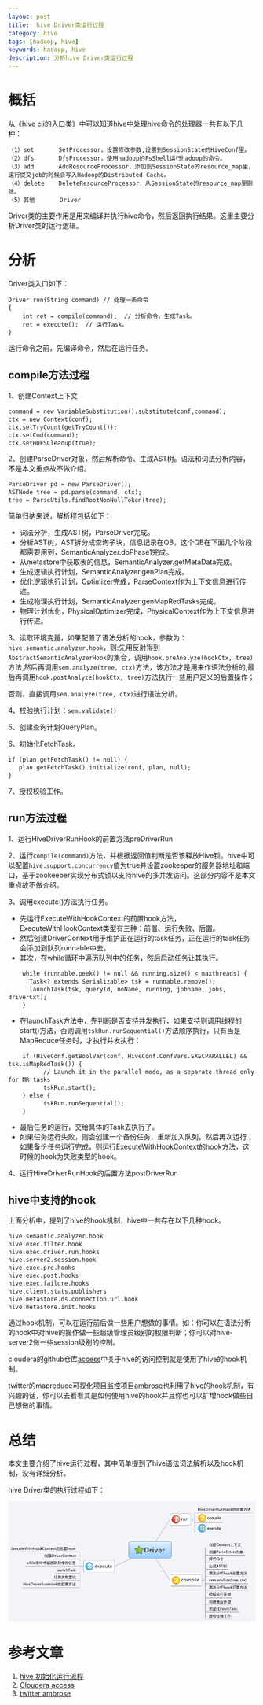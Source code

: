```yaml
---
layout: post
title:  hive Driver类运行过程
category: hive
tags: [hadoop, hive]
keywords: hadoop, hive
description: 分析hive Driver类运行过程
---
```


# 概括

从《[hive cli的入口类](hive/2013/08/21/hive-CliDriver/)》中可以知道hive中处理hive命令的处理器一共有以下几种：

	（1）set       SetProcessor，设置修改参数,设置到SessionState的HiveConf里。 
	（2）dfs       DfsProcessor，使用hadoop的FsShell运行hadoop的命令。 
	（3）add       AddResourceProcessor，添加到SessionState的resource_map里，运行提交job的时候会写入Hadoop的Distributed Cache。 
	（4）delete    DeleteResourceProcessor，从SessionState的resource_map里删除。 
	（5）其他       Driver 

Driver类的主要作用是用来编译并执行hive命令，然后返回执行结果。这里主要分析Driver类的运行逻辑。

<!-- more -->

# 分析

Driver类入口如下：

	Driver.run(String command) // 处理一条命令 
	{ 
	    int ret = compile(command);  // 分析命令，生成Task。 
	    ret = execute();  // 运行Task。 
	} 

运行命令之前，先编译命令，然后在运行任务。

## compile方法过程

1、创建Context上下文

	command = new VariableSubstitution().substitute(conf,command);
	ctx = new Context(conf);
	ctx.setTryCount(getTryCount());
	ctx.setCmd(command);
	ctx.setHDFSCleanup(true);

2、创建ParseDriver对象，然后解析命令、生成AST树。语法和词法分析内容，不是本文重点故不做介绍。

	ParseDriver pd = new ParseDriver();
	ASTNode tree = pd.parse(command, ctx);
	tree = ParseUtils.findRootNonNullToken(tree);

简单归纳来说，解析程包括如下：

- 词法分析，生成AST树，ParseDriver完成。 
- 分析AST树，AST拆分成查询子块，信息记录在QB，这个QB在下面几个阶段都需要用到，SemanticAnalyzer.doPhase1完成。 
- 从metastore中获取表的信息，SemanticAnalyzer.getMetaData完成。 
- 生成逻辑执行计划，SemanticAnalyzer.genPlan完成。 
- 优化逻辑执行计划，Optimizer完成，ParseContext作为上下文信息进行传递。 
- 生成物理执行计划，SemanticAnalyzer.genMapRedTasks完成。 
- 物理计划优化，PhysicalOptimizer完成，PhysicalContext作为上下文信息进行传递。

3、读取环境变量，如果配置了语法分析的hook，参数为：`hive.semantic.analyzer.hook`，则:先用反射得到`AbstractSemanticAnalyzerHook`的集合，调用`hook.preAnalyze(hookCtx, tree)`方法,然后再调用`sem.analyze(tree, ctx)`方法，该方法才是用来作语法分析的,最后再调用`hook.postAnalyze(hookCtx, tree)`方法执行一些用户定义的后置操作；

否则，直接调用`sem.analyze(tree, ctx)`进行语法分析。

4、校验执行计划：`sem.validate()`

5、创建查询计划QueryPlan。

6、初始化FetchTask。

	if (plan.getFetchTask() != null) {
	   plan.getFetchTask().initialize(conf, plan, null);
	}

7、授权校验工作。

## run方法过程

1、运行HiveDriverRunHook的前置方法preDriverRun

2、运行`compile(command)`方法，并根据返回值判断是否该释放Hive锁。hive中可以配置`hive.support.concurrency`值为true并设置zookeeper的服务器地址和端口，基于zookeeper实现分布式锁以支持hive的多并发访问。这部分内容不是本文重点故不做介绍。

3、调用execute()方法执行任务。

- 先运行ExecuteWithHookContext的前置hook方法，ExecuteWithHookContext类型有三种：前置、运行失败、后置。
- 然后创建DriverContext用于维护正在运行的task任务，正在运行的task任务会添加到队列runnable中去。
- 其次，在while循环中遍历队列中的任务，然后启动任务让其执行。

```
	while (runnable.peek() != null && running.size() < maxthreads) {
	  Task<? extends Serializable> tsk = runnable.remove();
	  launchTask(tsk, queryId, noName, running, jobname, jobs, driverCxt);
	}
```

- 在launchTask方法中，先判断是否支持并发执行，如果支持则调用线程的start()方法，否则调用`tskRun.runSequential()`方法顺序执行，只有当是MapReduce任务时，才执行并发执行：

```
	if (HiveConf.getBoolVar(conf, HiveConf.ConfVars.EXECPARALLEL) && tsk.isMapRedTask()) {
	      // Launch it in the parallel mode, as a separate thread only for MR tasks
	      tskRun.start();
	} else {
	      tskRun.runSequential();
	}
```

- 最后任务的运行，交给具体的Task去执行了。
- 如果任务运行失败，则会创建一个备份任务，重新加入队列，然后再次运行；如果备份任务运行完成，则运行ExecuteWithHookContext的hook方法，这时候的hook为失败类型的hook。

4、运行HiveDriverRunHook的后置方法postDriverRun

## hive中支持的hook

上面分析中，提到了hive的hook机制，hive中一共存在以下几种hook。

	hive.semantic.analyzer.hook
	hive.exec.filter.hook
	hive.exec.driver.run.hooks
	hive.server2.session.hook
	hive.exec.pre.hooks
	hive.exec.post.hooks
	hive.exec.failure.hooks
	hive.client.stats.publishers
	hive.metastore.ds.connection.url.hook
	hive.metastore.init.hooks

通过hook机制，可以在运行前后做一些用户想做的事情。如：你可以在语法分析的hook中对hive的操作做一些超级管理员级别的权限判断；你可以对hive-server2做一些session级别的控制。

cloudera的github仓库[access](https://github.com/cloudera/access)中关于hive的访问控制就是使用了hive的hook机制。

twitter的mapreduce可视化项目监控项目[ambrose](https://github.com/twitter/ambrose)也利用了hive的hook机制，有兴趣的话，你可以去看看其是如何使用hive的hook并且你也可以扩增hook做些自己想做的事情。

# 总结

本文主要介绍了hive运行过程，其中简单提到了hive语法词法解析以及hook机制，没有详细分析。

hive Driver类的执行过程如下：

![hive-driver](/assets/images/2013/hive-driver.jpg)


# 参考文章

1. [hive 初始化运行流程](http://www.cnblogs.com/end/archive/2012/12/19/2825320.html)
2. [Cloudera access](https://github.com/cloudera/access)
3. [twitter ambrose](https://github.com/twitter/ambrose)

